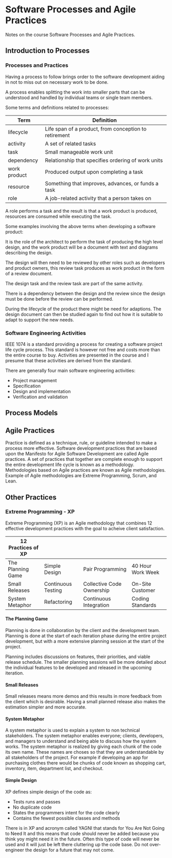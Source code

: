 # Software Processes and Agile Practices

Notes on the course Software Processes and Agile Practices.

## Introduction to Processes

### Processes and Practices

Having a process to follow brings order to the software development aiding in not to miss out on necessary work to be done.

A process enables splitting the work into smaller parts that can be understood and handled by individual teams or single team members.

Some terms and definitions related to processes:

| Term         | Definition                                            |
| ---          | ---                                                   |
| lifecycle    | Life span of a product, from conception to retirement |
| activity     | A set of related tasks                                |
| task         | Small manageable work unit                            |
| dependency   | Relationship that specifies ordering of work units    |
| work product | Produced output upon completing a task                |
| resource     | Something that improves, advances, or funds a task    |
| role         | A job-related activity that a person takes on         |

A role performs a task and the result is that a work product is produced, resources are consumed while executing the task.

Some examples involving the above terms when developing a software product:

It is the role of the architect to perform the task of producing the high level design, and the work product will be a document with text and diagrams describing the design.

The design will then need to be reviewed by other roles such as developers and product owners, this review task produces as work product in the form of a review document.

The design task and the review task are part of the same activity.

There is a dependency between the design and the review since the design must be done before the review can be performed.

During the lifecycle of the product there might be need for adaptions. The design document can then be studied again to find out how it is suitable to adapt to support the new needs.

### Software Engineering Activities

IEEE 1074 is a standard providing a process for creating a software project life cycle process. This standard is however not free and costs more than the entire course to buy. Activities are presented in the course and I presume that these activities are derived from the standard.

There are generally four main software engineering activities:

- Project management
- Specification
- Design and implementation
- Verification and validation

## Process Models

## Agile Practices

Practice is defined as a technique, rule, or guideline intended to make a process more effective. Software development practices that are based upon the Manifesto for Agile Software Development are called Agile practices. A set of practices that together are complete enough to support the entire development life cycle is known as a methodology. Methodologies based on Agile practices are known as Agile methodologies. Example of Agile methodologies are Extreme Programming, Scrum, and Lean.

## Other Practices

### Extreme Programming - XP

Extreme Programming (XP) is an Agile methodology that combines 12 effective development practices with the goal to acheive client satisfaction.

|12 Practices of XP | | | |
|---|---|---|---|
|The Planning Game|Simple Design|Pair Programming|40 Hour Work Week|
|Small Releases|Continuous Testing|Collective Code Ownership|On-Site Customer|
|System Metaphor|Refactoring|Continuous Integration|Coding Standards|

#### The Planning Game

Planning is done in collaboration by the client and the development team. Planning is done at the start of each iteration phase during the entire project development, but with a more extensive planning session at the start of the project.

Planning includes discussions on features, their priorities, and viable release schedule. The smaller planning sessions will be more detailed about the individual features to be developed and released in the upcoming iteration.

#### Small Releases

Small releases means more demos and this results in more feedback from the client which is desirable. Having a small planned release also makes the estimation simpler and more accurate.

#### System Metaphor

A system metaphor is used to explain a system to non technical stakeholders. The system metaphor enables everyone; clients, developers, and managers to understand and being able to discuss how the system works. The system metaphor is realized by giving each chunk of the code its own name. These names are choses so that they are understandable by all stakeholders of the project. For example if developing an app for purchasing clothes there would be chunks of code known as shopping cart, inventory, item, department list, and checkout.

#### Simple Design

XP defines simple design of the code as:

- Tests runs and passes
- No duplicate code
- States the programmers intent for the code clearly
- Contains the fewest possible classes and methods

There is in XP and acronym called YAGNI that stands for You Are Not Going to Need It and this means that code should never be added because you think yoy might need it in the future. Often this type of code will never be used and it will just be left there cluttering up the code base. Do not over-engineer the design for a future that may not come.
